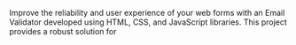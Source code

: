 Improve the reliability and user experience of your web forms with an Email Validator developed using HTML, CSS, and JavaScript libraries. This project provides a robust solution for
